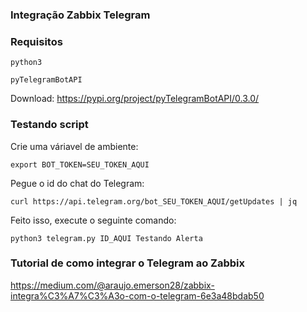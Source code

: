 ### Integração Zabbix Telegram 

### Requisitos 

```
python3

pyTelegramBotAPI
```

Download: https://pypi.org/project/pyTelegramBotAPI/0.3.0/

### Testando script 

Crie uma váriavel de ambiente: 

```export BOT_TOKEN=SEU_TOKEN_AQUI```

Pegue o id do chat do Telegram:

```curl https://api.telegram.org/bot_SEU_TOKEN_AQUI/getUpdates | jq```

Feito isso, execute o seguinte comando:

```python3 telegram.py ID_AQUI Testando Alerta```

### Tutorial de como integrar o Telegram ao Zabbix 

https://medium.com/@araujo.emerson28/zabbix-integra%C3%A7%C3%A3o-com-o-telegram-6e3a48bdab50
